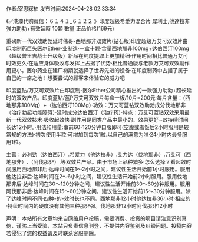 <p>作者:宰思寐柏 发布时间:2024-04-28 02:33:34</p>
<p>《✅港澳代购薇信：６１４１_６１２２ 》印度超級希愛力混合片 犀利士,他達拉非 強力助勃+有效延時 10顆 數量 正品价格(169元) </p>
									<p>重磅新一代双效助勃延时伟哥-西地那非双效片(钻石版)印度超级万艾可双效片由印度制药巨头医尔Ether-业制造·一盒十颗·含量西地那非100mg+达伯西汀100mg（超级普里吉战士升级版）新品在纯度提取上更加精细·作用时间相比普通万艾可时效更久·在适应身体吸收与发挥上占据了优势·相比普通版与老款万艾可双效副作用更小。医尔药业在建厂初期就选择了世界先进的设备·在印度制药中占据了属于自己的一席之地！想要尝试的顾客来体验它的威力吧</p><p></p><p></p><p>印度蓝钻/万艾可双效片由印度制-医尔Ether公司精心推出的一款强力助勃+超长延时的双效产品。印度蓝钻/蓝P万艾可双效片每盒一板/10片=200元·每片含量：（西地那非100Mg）+（达伯西汀100Mg）·功效：万艾可蓝钻双效助勃成分伐地那非（治疗勃起功能障碍）·延时成分达伯西汀（治疗药）·特点：万艾可蓝钻双效采用最新一代双效技术·吸收起效快·副作用是同类产品中最小的、效果更好·-效持续时间长达12小时。·用法和用量:事前60-120分钟口服即可(空腹或者饭后2小时服用是较常规的方法)·初次使用半粒·可增加到每次1粒.以自己的满意为准·24小时内最多服用1粒。</p><p>主营：必利勁（达伯西汀）.希爱力（他达拉非）.艾力达（伐地那非）.万艾可（西地那非）.（阿伐那非）.等双效片产品。由于市场上品种繁多·怎么选择？看起效时间服用西地那非后·达峰时间在1～2小时之间，建议性生活开始前1小时服用。服用他达拉非后·达峰时间在2～6小时之间，建议性生活开始前2小时服用。服用伐地那非后·达峰时间在30～120分钟之间，建议性生活开始前30～60分钟服用。服用阿伐那非后·达峰时间在15～60分钟之间，建议性生活开始前15～30分钟服用。除了达峰时间不同·四种-的-效时长也不同。西地那非12小时他达拉非36小时·相应的·持续时间内的硬度没有其他三种那非强。伐地那非12小时阿伐那非12小时</p>				声明：本站所有文章均来自网络用户投稿，需要消费、投资的项目请注意识别真伪，谨防上当受骗，本站只负责信息刊登，不提供内容鉴别及纠纷问题。投稿内容若侵犯了您的权益请及时联系客服删除。				
